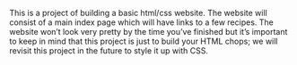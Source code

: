 This is a project of building a basic html/css website. 
The website will consist of a main index page which will have links to a few recipes. The website won’t look very pretty by the time 
you’ve finished but it’s important to keep in mind that this project is just to build your HTML chops; we will revisit this project 
in the future to style it up with CSS.
